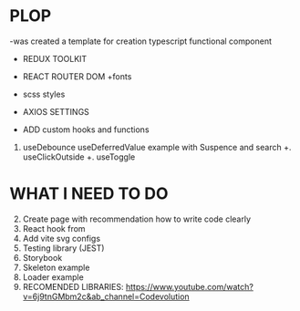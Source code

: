 # PLOP

-was created a template for creation typescript functional component

- REDUX TOOLKIT
- REACT ROUTER DOM
  +fonts
- scss styles

- AXIOS SETTINGS

- ADD custom hooks and functions

1. useDebounce useDeferredValue example with Suspence and search
   +. useClickOutside
   +. useToggle

# WHAT I NEED TO DO

2. Create page with recommendation how to write code clearly
3. React hook from
4. Add vite svg configs
5. Testing library (JEST)
6. Storybook
7. Skeleton example
8. Loader example
9. RECOMENDED LIBRARIES: https://www.youtube.com/watch?v=6j9tnGMbm2c&ab_channel=Codevolution
